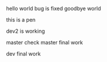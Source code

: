hello world   bug is fixed
goodbye world 


this is a pen


dev2 is working

master check
master final work

dev final work
